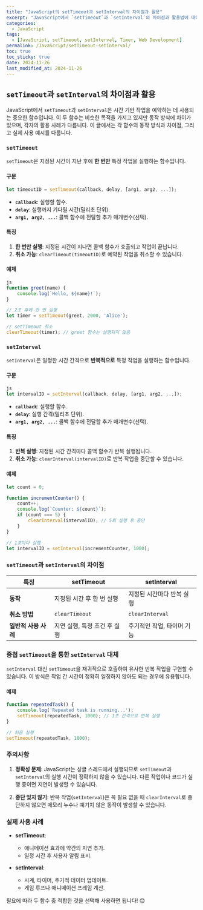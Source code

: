 ```yaml
---
title: "JavaScript의 setTimeout과 setInterval의 차이점과 활용"
excerpt: "JavaScript에서 `setTimeout`과 `setInterval`의 차이점과 활용법에 대해 알아봅니다."
categories:
  - JavaScript
tags:
  - [JavaScript, setTimeout, setInterval, Timer, Web Development]
permalink: /JavaScript/setTimeout-setInterval/
toc: true
toc_sticky: true
date: 2024-11-26
last_modified_at: 2024-11-26
---
```


## `setTimeout`과 `setInterval`의 차이점과 활용

JavaScript에서 `setTimeout`과 `setInterval`은 시간 기반 작업을 예약하는 데 사용되는 중요한 함수입니다. 이 두 함수는 비슷한 목적을 가지고 있지만 동작 방식에 차이가 있으며, 각자의 활용 사례가 다릅니다. 이 글에서는 각 함수의 동작 방식과 차이점, 그리고 실제 사용 예시를 다룹니다.

### `setTimeout`

`setTimeout`은 지정된 시간이 지난 후에 **한 번만** 특정 작업을 실행하는 함수입니다.

#### 구문
```js
let timeoutID = setTimeout(callback, delay, [arg1, arg2, ...]);
```

- **`callback`**: 실행할 함수.
- **`delay`**: 실행까지 기다릴 시간(밀리초 단위).
- **`arg1, arg2, ...`**: 콜백 함수에 전달할 추가 매개변수(선택).

#### 특징
1. **한 번만 실행**: 지정된 시간이 지나면 콜백 함수가 호출되고 작업이 끝납니다.
2. **취소 가능**: `clearTimeout(timeoutID)`로 예약된 작업을 취소할 수 있습니다.

#### 예제
```js
js
function greet(name) {
    console.log(`Hello, ${name}!`);
}

// 2초 후에 한 번 실행
let timer = setTimeout(greet, 2000, 'Alice');

// setTimeout 취소
clearTimeout(timer); // greet 함수는 실행되지 않음
```
### `setInterval`

`setInterval`은 일정한 시간 간격으로 **반복적으로** 특정 작업을 실행하는 함수입니다.

#### 구문
```js
js
let intervalID = setInterval(callback, delay, [arg1, arg2, ...]);
```

- **`callback`**: 실행할 함수.
- **`delay`**: 실행 간격(밀리초 단위).
- **`arg1, arg2, ...`**: 콜백 함수에 전달할 추가 매개변수(선택).

#### 특징
1. **반복 실행**: 지정된 시간 간격마다 콜백 함수가 반복 실행됩니다.
2. **취소 가능**: `clearInterval(intervalID)`로 반복 작업을 중단할 수 있습니다.

#### 예제
```js
let count = 0;

function incrementCounter() {
    count++;
    console.log(`Counter: ${count}`);
    if (count === 5) {
        clearInterval(intervalID); // 5회 실행 후 중단
    }
}

// 1초마다 실행
let intervalID = setInterval(incrementCounter, 1000);
```
### `setTimeout`과 `setInterval`의 차이점

| **특징**              | **setTimeout**                      | **setInterval**                     |
|-----------------------|-------------------------------------|-------------------------------------|
| **동작**              | 지정된 시간 후 한 번 실행           | 지정된 시간마다 반복 실행           |
| **취소 방법**         | `clearTimeout`                     | `clearInterval`                    |
| **일반적 사용 사례**  | 지연 실행, 특정 조건 후 실행        | 주기적인 작업, 타이머 기능         |

### 중첩 `setTimeout`을 통한 `setInterval` 대체

`setInterval` 대신 `setTimeout`을 재귀적으로 호출하여 유사한 반복 작업을 구현할 수 있습니다. 이 방식은 작업 간 시간이 정확히 일정하지 않아도 되는 경우에 유용합니다.

#### 예제
```js
function repeatedTask() {
    console.log('Repeated task is running...');
    setTimeout(repeatedTask, 1000); // 1초 간격으로 반복 실행
}

// 처음 실행
setTimeout(repeatedTask, 1000);
```
### 주의사항

1. **정확성 문제**:
   JavaScript는 싱글 스레드에서 실행되므로 `setTimeout`과 `setInterval`의 실행 시간이 정확하지 않을 수 있습니다. 다른 작업이나 코드가 실행 중이면 지연이 발생할 수 있습니다.
   
2. **중단 잊지 않기**:
   반복 작업(`setInterval`)은 꼭 필요 없을 때 `clearInterval`로 중단하지 않으면 메모리 누수나 예기치 않은 동작이 발생할 수 있습니다.

### 실제 사용 사례

- **setTimeout**:
  - 애니메이션 효과에 약간의 지연 추가.
  - 일정 시간 후 사용자 알림 표시.

- **setInterval**:
  - 시계, 타이머, 주기적 데이터 업데이트.
  - 게임 루프나 애니메이션 프레임 계산.

필요에 따라 두 함수 중 적합한 것을 선택해 사용하면 됩니다! 😊
